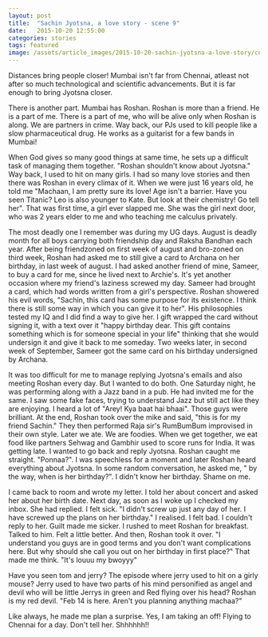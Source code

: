 ```yaml
---
layout: post
title:  "Sachin Jyotsna, a love story - scene 9"
date:   2015-10-20 12:55:00
categories: stories
tags: featured
image: /assets/article_images/2015-10-20-sachin-jyotsna-a-love-story/cover.jpg
---
```

Distances bring people closer! Mumbai isn't far from Chennai, atleast not after so much technological and scientific advancements. But it is far enough to bring Jyotsna closer. 

There is another part. Mumbai has Roshan. Roshan is more than a friend. He is a part of me. There is a part of me, who will be alive only when Roshan is along. We are partners in crime. Way back, our PJs used to kill people like a slow pharmaceutical drug. He works as a guitarist for a few bands in Mumbai! 

When God gives so many good things at same time, he sets up a difficult task of managing them together. "Roshan shouldn't know about Jyotsna." Way back, I used to hit on many girls. I had so many love stories and then there was Roshan in every climax of it. When we were just 16 years old, he told me "Machaan, I am pretty sure its love! Age isn't a barrier. Have you seen Titanic? Leo is also younger to Kate. But look at their chemistry! Go tell her". That was first time, a girl ever slapped me. She was the girl next door, who was 2 years elder to me and who teaching me calculus privately.

The most deadly one I remember was during my UG days. August is deadly month for all boys carrying both friendship day and Raksha Bandhan each year. After being friendzoned on first week of august and bro-zoned on third week, Roshan had asked me to still give a card to Archana on her birthday, in last week of august. I had asked another friend of mine, Sameer, to buy a card for me, since he lived next to Archie's. It's yet another occasion where my friend's laziness screwed my day. Sameer had brought a card, which had words written from a girl's perspective. Roshan showered his evil words, "Sachin, this card has some purpose for its existence. I think there is still some way in which you can give it to her". His philosophies tested my IQ and I did find a way to give her. I gift wrapped the card without signing it, with a text over it "happy birthday dear. This gift contains something which is for someone special in your life" thinking that she would undersign it and give it back to me someday. Two weeks later, in second week of September, Sameer got the same card on his birthday undersigned by Archana. 

It was too difficult for me to manage replying Jyotsna's emails and also meeting Roshan every day. But I wanted to do both. One Saturday night, he was performing along with a Jazz band in a pub. He had invited me for the same. I saw some fake faces, trying to understand Jazz but still act like they are enjoying. I heard a lot of "Arey! Kya baat hai bhaai". Those guys were brilliant. At the end, Roshan took over the mike and said, "this is for my friend Sachin." They then performed Raja sir's RumBumBum improvised in their own style. Later we ate. We are foodies. When we get together, we eat food like partners Sehwag and Gambhir used to score runs for India. It was getting late. I wanted to go back and reply Jyotsna. Roshan caught me straight. "Ponnaa?". I was speechless for a moment and later Roshan heard everything about Jyotsna. In some random conversation, he asked me, " by the way, when is her birthday?". I didn't know her birthday. Shame on me. 

I came back to room and wrote my letter. I told her about concert and asked her about her birth date. Next day, as soon as I woke up I checked my inbox. She had replied. I felt sick. "I didn't screw up just any day of her. I have screwed up the plans on her birthday." I realised. I felt bad. I couldn't reply to her. Guilt made me sicker. I rushed to meet Roshan for breakfast. Talked to him. Felt a little better. And then, Roshan took it over. "I understand you guys are in good terms and you don't want complications here. But why should she call you out on her birthday in first place?" That made me think. "It's louuu my bwoyyy" 

Have you seen tom and jerry? The episode where jerry used to hit on a girly mouse? Jerry used to have two parts of his mind personified as angel and devil who will be little Jerrys in green and Red flying over his head? Roshan is my red devil. "Feb 14 is here. Aren't you planning anything machaa?" 

Like always, he made me plan a surprise. Yes, I am taking an off! Flying to Chennai for a day. Don't tell her. Shhhhhh!!